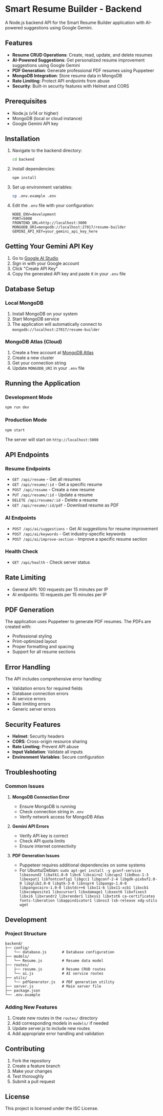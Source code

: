 # Smart Resume Builder - Backend

A Node.js backend API for the Smart Resume Builder application with AI-powered suggestions using Google Gemini.

## Features

- **Resume CRUD Operations**: Create, read, update, and delete resumes
- **AI-Powered Suggestions**: Get personalized resume improvement suggestions using Google Gemini
- **PDF Generation**: Generate professional PDF resumes using Puppeteer
- **MongoDB Integration**: Store resume data in MongoDB
- **Rate Limiting**: Protect API endpoints from abuse
- **Security**: Built-in security features with Helmet and CORS

## Prerequisites

- Node.js (v14 or higher)
- MongoDB (local or cloud instance)
- Google Gemini API key

## Installation

1. Navigate to the backend directory:
   ```bash
   cd backend
   ```

2. Install dependencies:
   ```bash
   npm install
   ```

3. Set up environment variables:
   ```bash
   cp .env.example .env
   ```

4. Edit the `.env` file with your configuration:
   ```env
   NODE_ENV=development
   PORT=5000
   FRONTEND_URL=http://localhost:3000
   MONGODB_URI=mongodb://localhost:27017/resume-builder
   GEMINI_API_KEY=your_gemini_api_key_here
   ```

## Getting Your Gemini API Key

1. Go to [Google AI Studio](https://makersuite.google.com/app/apikey)
2. Sign in with your Google account
3. Click "Create API Key"
4. Copy the generated API key and paste it in your `.env` file

## Database Setup

### Local MongoDB
1. Install MongoDB on your system
2. Start MongoDB service
3. The application will automatically connect to `mongodb://localhost:27017/resume-builder`

### MongoDB Atlas (Cloud)
1. Create a free account at [MongoDB Atlas](https://www.mongodb.com/atlas)
2. Create a new cluster
3. Get your connection string
4. Update `MONGODB_URI` in your `.env` file

## Running the Application

### Development Mode
```bash
npm run dev
```

### Production Mode
```bash
npm start
```

The server will start on `http://localhost:5000`

## API Endpoints

### Resume Endpoints
- `GET /api/resume` - Get all resumes
- `GET /api/resume/:id` - Get a specific resume
- `POST /api/resume` - Create a new resume
- `PUT /api/resume/:id` - Update a resume
- `DELETE /api/resume/:id` - Delete a resume
- `GET /api/resume/:id/pdf` - Download resume as PDF

### AI Endpoints
- `POST /api/ai/suggestions` - Get AI suggestions for resume improvement
- `POST /api/ai/keywords` - Get industry-specific keywords
- `POST /api/ai/improve-section` - Improve a specific resume section

### Health Check
- `GET /api/health` - Check server status

## Rate Limiting

- General API: 100 requests per 15 minutes per IP
- AI endpoints: 10 requests per 15 minutes per IP

## PDF Generation

The application uses Puppeteer to generate PDF resumes. The PDFs are created with:
- Professional styling
- Print-optimized layout
- Proper formatting and spacing
- Support for all resume sections

## Error Handling

The API includes comprehensive error handling:
- Validation errors for required fields
- Database connection errors
- AI service errors
- Rate limiting errors
- Generic server errors

## Security Features

- **Helmet**: Security headers
- **CORS**: Cross-origin resource sharing
- **Rate Limiting**: Prevent API abuse
- **Input Validation**: Validate all inputs
- **Environment Variables**: Secure configuration

## Troubleshooting

### Common Issues

1. **MongoDB Connection Error**
   - Ensure MongoDB is running
   - Check connection string in `.env`
   - Verify network access for MongoDB Atlas

2. **Gemini API Errors**
   - Verify API key is correct
   - Check API quota limits
   - Ensure internet connectivity

3. **PDF Generation Issues**
   - Puppeteer requires additional dependencies on some systems
   - For Ubuntu/Debian: `sudo apt-get install -y gconf-service libasound2 libatk1.0-0 libc6 libcairo2 libcups2 libdbus-1-3 libexpat1 libfontconfig1 libgcc1 libgconf-2-4 libgdk-pixbuf2.0-0 libglib2.0-0 libgtk-3-0 libnspr4 libpango-1.0-0 libpangocairo-1.0-0 libstdc++6 libx11-6 libx11-xcb1 libxcb1 libxcomposite1 libxcursor1 libxdamage1 libxext6 libxfixes3 libxi6 libxrandr2 libxrender1 libxss1 libxtst6 ca-certificates fonts-liberation libappindicator1 libnss3 lsb-release xdg-utils wget`

## Development

### Project Structure
```
backend/
├── config/
│   └── database.js       # Database configuration
├── models/
│   └── Resume.js         # Resume data model
├── routes/
│   ├── resume.js         # Resume CRUD routes
│   └── ai.js             # AI service routes
├── utils/
│   └── pdfGenerator.js   # PDF generation utility
├── server.js             # Main server file
├── package.json
└── .env.example
```

### Adding New Features
1. Create new routes in the `routes/` directory
2. Add corresponding models in `models/` if needed
3. Update server.js to include new routes
4. Add appropriate error handling and validation

## Contributing

1. Fork the repository
2. Create a feature branch
3. Make your changes
4. Test thoroughly
5. Submit a pull request

## License

This project is licensed under the ISC License.
